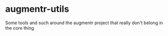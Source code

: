 # augmentr-utils
Some tools and such around the augmentr project that really don't belong in the core thing
